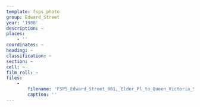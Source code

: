 ```yaml
---
template: fsps_photo
group: Edward_Street
year: '1980'
description: ~
places:
    - ''
coordinates: ~
heading: ~
classification: ~
section: ~
cell: ~
film_roll: ~
files:
    -
        filename: 'FSPS_Edward_Street_001,_Elder_Pl_to_Queen_Victoria_St,_7-6-J,_1980.png'
        caption: ''
---
```

